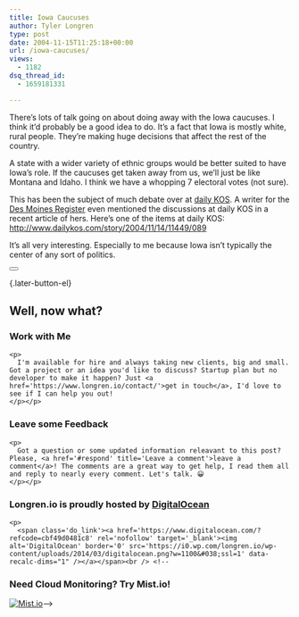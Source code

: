 ```yaml
---
title: Iowa Caucuses
author: Tyler Longren
type: post
date: 2004-11-15T11:25:18+00:00
url: /iowa-caucuses/
views:
  - 1182
dsq_thread_id:
  - 1659181331

---
```

There&#8217;s lots of talk going on about doing away with the Iowa caucuses. I think it&#8217;d probably be a good idea to do. It&#8217;s a fact that Iowa is mostly white, rural people. They&#8217;re making huge decisions that affect the rest of the country.

A state with a wider variety of ethnic groups would be better suited to have Iowa&#8217;s role. If the caucuses get taken away from us, we&#8217;ll just be like Montana and Idaho. I think we have a whopping 7 electoral votes (not sure).

This has been the subject of much debate over at [daily KOS][1]. A writer for the [Des Moines Register][2] even mentioned the discussions at daily KOS in a recent article of hers. Here&#8217;s one of the items at daily KOS:  
<http://www.dailykos.com/story/2004/11/14/11449/089>

It&#8217;s all very interesting. Especially to me because Iowa isn&#8217;t typically the center of any sort of politics. 

<div class="wpulike wpulike-default " >
  <div class="wp_ulike_general_class wp_ulike_is_not_liked">
    <button type="button"
					aria-label="Like Button"
					data-ulike-id="1713"
					data-ulike-nonce="bdce904c86"
					data-ulike-type="likeThis"
					data-ulike-template="wpulike-default"
					data-ulike-display-likers="0"
					data-ulike-disable-pophover="0"
					class="wp_ulike_btn wp_ulike_put_image wp_likethis_1713"></button><span class="count-box"></span>
  </div>
</div>

[][3]{.later-button-el}

<div class='what-next'>
  <h2>
    Well, now what?
  </h2>
  
  <div class='hire'>
    <h3>
      Work with Me
    </h3>
    
    <p>
      I'm available for hire and always taking new clients, big and small. Got a project or an idea you'd like to discuss? Startup plan but no developer to make it happen? Just <a href='https://www.longren.io/contact/'>get in touch</a>, I'd love to see if I can help you out!
    </p></p>
  </div>
  
  <div class='hire'>
    <h3>
      Leave some Feedback
    </h3>
    
    <p>
      Got a question or some updated information releavant to this post? Please, <a href='#respond' title='Leave a comment'>leave a comment</a>! The comments are a great way to get help, I read them all and reply to nearly every comment. Let's talk. 😀
    </p></p>
  </div>
  
  <div class='now-what-bottom-ad'>
    <h3>
      Longren.io is proudly hosted by <a href='https://www.digitalocean.com/?refcode=cbf49d0481c8'>DigitalOcean</a>
    </h3>
    
    <p>
      <span class='do_link'><a href='https://www.digitalocean.com/?refcode=cbf49d0481c8' rel='nofollow' target='_blank'><img alt='DigitalOcean' border='0' src='https://i0.wp.com/longren.io/wp-content/uploads/2014/03/digitalocean.png?w=1100&#038;ssl=1' data-recalc-dims="1" /></a></span><br /> <!--

<h3>Need Cloud Monitoring? Try Mist.io!</h3>

<span class='do_link'><a href='http://mist.io/?ref=tyler' rel='nofollow' target='_blank'><img alt='Mist.io' border='0' src='https://i0.wp.com/longren.io/wp-content/uploads/2014/04/mistio.jpg?w=1100&#038;ssl=1' data-recalc-dims="1"></a></span>--></div> </div>

 [1]: http://www.dailykos.com/
 [2]: http://www.dmregister.com/
 [3]: #